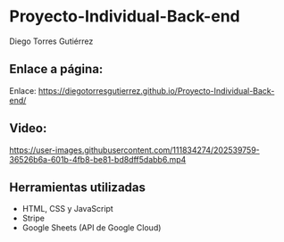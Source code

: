 # Proyecto-Individual-Back-end
Diego Torres Gutiérrez
## Enlace a página:
Enlace: https://diegotorresgutierrez.github.io/Proyecto-Individual-Back-end/

## Video:


https://user-images.githubusercontent.com/111834274/202539759-36526b6a-601b-4fb8-be81-bd8dff5dabb6.mp4


## Herramientas utilizadas 
* HTML, CSS y JavaScript
* Stripe
* Google Sheets (API de Google Cloud)
